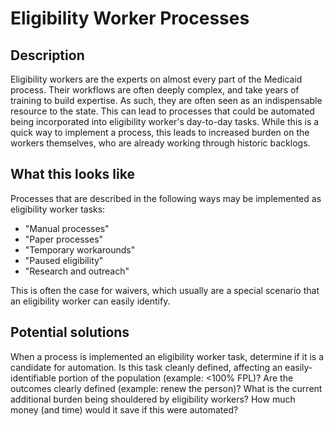 # Eligibility Worker Processes

## Description

Eligibility workers are the experts on almost every part of the Medicaid process. Their workflows are often deeply complex, and take years of training to build expertise. As such, they are often seen as an indispensable resource to the state. This can lead to processes that could be automated being incorporated into eligibility worker's day-to-day tasks. While this is a quick way to implement a process, this leads to increased burden on the workers themselves, who are already working through historic backlogs.

## What this looks like

Processes that are described in the following ways may be implemented as eligibility worker tasks:
  - "Manual processes"
  - "Paper processes"
  - "Temporary workarounds"
  - "Paused eligibility"
  - "Research and outreach"

This is often the case for waivers, which usually are a special scenario that an eligibility worker can easily identify.

## Potential solutions

When a process is implemented an eligibility worker task, determine if it is a candidate for automation. Is this task cleanly defined, affecting an easily-identifiable portion of the population (example: <100% FPL)? Are the outcomes clearly defined (example: renew the person)? What is the current additional burden being shouldered by eligibility workers? How much money (and time) would it save if this were automated?
